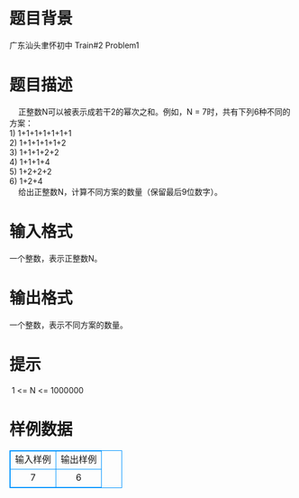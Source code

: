# 

 
 # 题目背景 
广东汕头聿怀初中&nbsp;Train#2&nbsp;Problem1<BR> 

 
 # 题目描述 
&nbsp;&nbsp;&nbsp;&nbsp;正整数N可以被表示成若干2的幂次之和。例如，N&nbsp;=&nbsp;7时，共有下列6种不同的方案：<BR>	1)&nbsp;1+1+1+1+1+1+1<BR>	2)&nbsp;1+1+1+1+1+2<BR>	3)&nbsp;1+1+1+2+2<BR>	4)&nbsp;1+1+1+4<BR>	5)&nbsp;1+2+2+2<BR>	6)&nbsp;1+2+4<BR>&nbsp;&nbsp;&nbsp;&nbsp;给出正整数N，计算不同方案的数量（保留最后9位数字）。 

 
 # 输入格式 
一个整数，表示正整数N。 

 
 # 输出格式 
一个整数，表示不同方案的数量。 

 
 # 提示 
&nbsp;1&nbsp;&lt;=&nbsp;N&nbsp;&lt;=&nbsp;1000000 
# 样例数据
<style>
        table,table tr th, table tr td { border:1px solid #0094ff; }
        table { width: 200px; min-height: 25px; line-height: 25px; text-align: center; border-collapse: collapse;}   
    </style>
<table>
	<tr>
		<td>输入样例</td>
		<td>输出样例</td>
	</tr>
<tr><td>7</td><td>6</td></tr></table>
